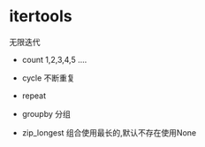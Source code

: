 # itertools


无限迭代
+ count 1,2,3,4,5 ....
+ cycle 不断重复
+ repeat

+ groupby 分组
+ zip_longest 组合使用最长的,默认不存在使用None
